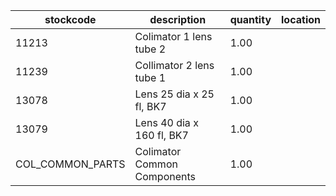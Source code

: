 |stockcode|description|quantity|location|
|---------|-----------|--------|--------|
|11213|Colimator 1 lens tube 2|1.00||
|11239|Collimator 2 lens tube 1|1.00||
|13078|Lens 25 dia x 25 fl, BK7|1.00||
|13079|Lens 40 dia x 160 fl, BK7|1.00||
|COL_COMMON_PARTS|Colimator Common Components|1.00||
